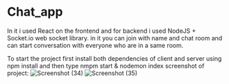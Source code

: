# Chat_app
In it i used React on the frontend and for backend i used NodeJS + Socket.io web socket library.
in it you can join with name and chat room and can start conversation with everyone who are in a same room.

To start the project first install both dependencies of client and server using npm install and then type nmpm start & nodemon index
screenshot of project:
![Screenshot (34)](https://user-images.githubusercontent.com/36834321/88549029-756ece80-d03d-11ea-9f38-48ed1525e1b7.png)
![Screenshot (35)](https://user-images.githubusercontent.com/36834321/88549041-77d12880-d03d-11ea-9deb-f13fcb634ec2.png)
